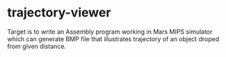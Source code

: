 # trajectory-viewer
Target is to write an Assembly program working in Mars MIPS simulator which can generate BMP file that illustrates trajectory of an object droped from given distance.
